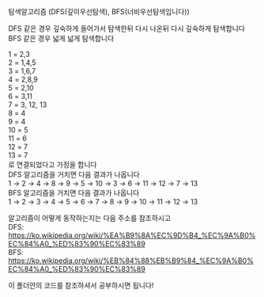 탐색알고리즘 (DFS(깊이우선탐색), BFS(너비우선탐색입니다))   
   
DFS 같은 경우 깊숙하게 들어가서 탐색한뒤 다시 나온뒤 다시 깊숙하게 탐색합니다   
BFS 같은 경우 넓게 넓게 탐색합니다   
   
1 = 2,3   
2 = 1,4,5   
3 = 1,6,7   
4 = 2,8,9   
5 = 2,10   
6 = 3,11   
7 = 3, 12, 13   
8 = 4   
9 = 4   
10 = 5   
11 = 6   
12 = 7   
13 = 7   
로 연결되었다고 가정을 합니다   
DFS 알고리즘을 거치면 다음 결과가 나옵니다   
1 → 2 → 4 → 8 → 9 → 5 → 10 → 3 → 6 → 11 → 12 → 7 → 13   
BFS 알고리즘을 거치면 다음 결과가 나옵니다   
1 → 2 → 3 → 4 → 5 → 6 → 7 → 8 → 9 → 10 → 11 → 12 → 13   

알고리즘이 어떻게 동작하는지는 다음 주소를 참조하시고   
DFS: https://ko.wikipedia.org/wiki/%EA%B9%8A%EC%9D%B4_%EC%9A%B0%EC%84%A0_%ED%83%90%EC%83%89   
BFS: https://ko.wikipedia.org/wiki/%EB%84%88%EB%B9%84_%EC%9A%B0%EC%84%A0_%ED%83%90%EC%83%89

이 폴더안의 코드를 참조하셔서 공부하시면 됩니다!